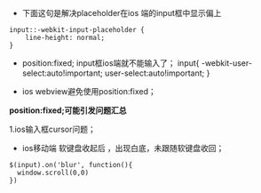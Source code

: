 - 下面这句是解决placeholder在ios 端的input框中显示偏上

```
input::-webkit-input-placeholder {
    line-height: normal;
}
```


- position:fixed; input框ios端就不能输入了；
input{
    -webkit-user-select:auto!important;
    user-select:auto!important;
}

- ios webview避免使用position:fixed；

**position:fixed;可能引发问题汇总**

1.ios输入框cursor问题；

- ios移动端 软键盘收起后 ，出现白底，未跟随软键盘收回；

```
$(input).on('blur', function(){
  window.scroll(0,0)
})
```

